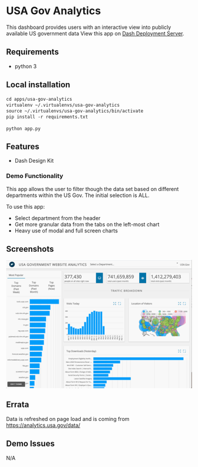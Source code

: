 # USA Gov Analytics

This dashboard provides users with an interactive view into publicly available US government data
View this app on [Dash Deployment Server](https://dash-demo.plotly.host/usa-gov-analytics/).

## Requirements

- python 3

## Local installation

```shell
cd apps/usa-gov-analytics
virtualenv ~/.virtualenvs/usa-gov-analytics
source ~/.virtualenvs/usa-gov-analytics/bin/activate
pip install -r requirements.txt

python app.py 
```

## Features

- Dash Design Kit

### Demo Functionality

This app allows the user to filter though the data set based on different departments within the US Gov. The initial selection is ALL. 

To use this app:

* Select department from the header 
* Get more granular data from the tabs on the left-most chart
* Heavy use of modal and full screen charts

## Screenshots

![Screencast](img/main.png)

## Errata

Data is refreshed on page load and is coming from https://analytics.usa.gov/data/

## Demo Issues

N/A



